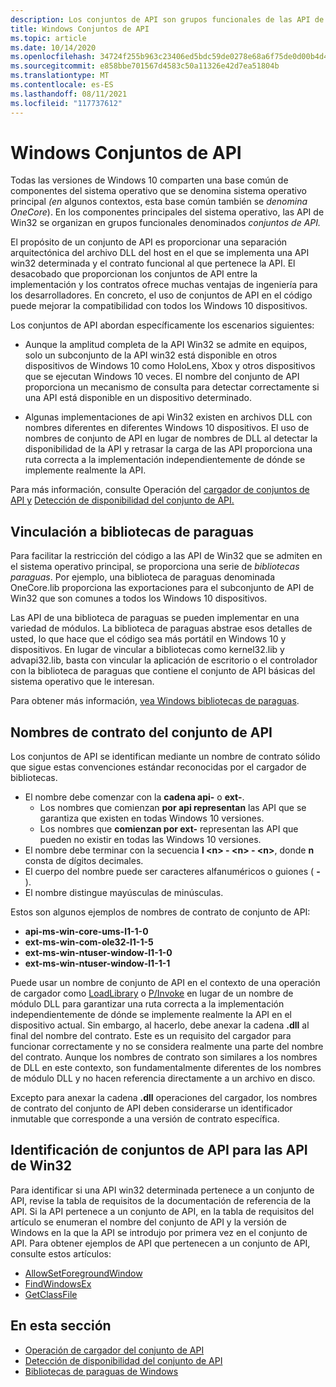 ```yaml
---
description: Los conjuntos de API son grupos funcionales de las API de Win32 en el sistema operativo principal. Proporcionan una separación arquitectónica del archivo DLL del host en el que se define una API win32 determinada y el grupo funcional al que pertenece la API.
title: Windows Conjuntos de API
ms.topic: article
ms.date: 10/14/2020
ms.openlocfilehash: 34724f255b963c23406ed5bdc59de0278e68a6f75de0d00b4d45aa449575af89
ms.sourcegitcommit: e858bbe701567d4583c50a11326e42d7ea51804b
ms.translationtype: MT
ms.contentlocale: es-ES
ms.lasthandoff: 08/11/2021
ms.locfileid: "117737612"
---
```

# <a name="windows-api-sets"></a>Windows Conjuntos de API

Todas las versiones de Windows 10 comparten una base común de componentes del sistema operativo que se denomina sistema operativo principal *(en* algunos contextos, esta base común también se *denomina OneCore*). En los componentes principales del sistema operativo, las API de Win32 se organizan en grupos funcionales denominados *conjuntos de API.*

El propósito de un conjunto de API es proporcionar una separación arquitectónica del archivo DLL del host en el que se implementa una API win32 determinada y el contrato funcional al que pertenece la API. El desacobado que proporcionan los conjuntos de API entre la implementación y los contratos ofrece muchas ventajas de ingeniería para los desarrolladores. En concreto, el uso de conjuntos de API en el código puede mejorar la compatibilidad con todos los Windows 10 dispositivos.

Los conjuntos de API abordan específicamente los escenarios siguientes:

- Aunque la amplitud completa de la API Win32 se admite en equipos, solo un subconjunto de la API win32 está disponible en otros dispositivos de Windows 10 como HoloLens, Xbox y otros dispositivos que se ejecutan Windows 10 veces. El nombre del conjunto de API proporciona un mecanismo de consulta para detectar correctamente si una API está disponible en un dispositivo determinado.

- Algunas implementaciones de api Win32 existen en archivos DLL con nombres diferentes en diferentes Windows 10 dispositivos. El uso de nombres de conjunto de API en lugar de nombres de DLL al detectar la disponibilidad de la API y retrasar la carga de las API proporciona una ruta correcta a la implementación independientemente de dónde se implemente realmente la API.

Para más información, consulte Operación del [cargador de conjuntos de API y](api-set-loader-operation.md) [Detección de disponibilidad del conjunto de API.](detect-api-set-availability.md)

## <a name="linking-to-umbrella-libraries"></a>Vinculación a bibliotecas de paraguas

Para facilitar la restricción del código a las API de Win32 que se admiten en el sistema operativo principal, se proporciona una serie de *bibliotecas paraguas*. Por ejemplo, una biblioteca de paraguas denominada OneCore.lib proporciona las exportaciones para el subconjunto de API de Win32 que son comunes a todos los Windows 10 dispositivos.

Las API de una biblioteca de paraguas se pueden implementar en una variedad de módulos. La biblioteca de paraguas abstrae esos detalles de usted, lo que hace que el código sea más portátil en Windows 10 y dispositivos. En lugar de vincular a bibliotecas como kernel32.lib y advapi32.lib, basta con vincular la aplicación de escritorio o el controlador con la biblioteca de paraguas que contiene el conjunto de API básicas del sistema operativo que le interesan.

Para obtener más información, [vea Windows bibliotecas de paraguas](windows-umbrella-libraries.md).

## <a name="api-set-contract-names"></a>Nombres de contrato del conjunto de API

Los conjuntos de API se identifican mediante un nombre de contrato sólido que sigue estas convenciones estándar reconocidas por el cargador de bibliotecas. 

- El nombre debe comenzar con la **cadena api-** o **ext-**. 
    - Los nombres que comienzan **por api representan** las API que se garantiza que existen en todas Windows 10 versiones.
    - Los nombres que **comienzan por ext-** representan las API que pueden no existir en todas las Windows 10 versiones.
- El nombre debe terminar con la secuencia **l \<n\> - \<n\> - \<n\>**, donde **n** consta de dígitos decimales.
- El cuerpo del nombre puede ser caracteres alfanuméricos o guiones ( **-** ).
- El nombre distingue mayúsculas de minúsculas.

Estos son algunos ejemplos de nombres de contrato de conjunto de API:

- **api-ms-win-core-ums-l1-1-0**
- **ext-ms-win-com-ole32-l1-1-5**
- **ext-ms-win-ntuser-window-l1-1-0**
- **ext-ms-win-ntuser-window-l1-1-1**

Puede usar un nombre de conjunto de API en el contexto de una operación de cargador como [LoadLibrary](/windows/win32/api/libloaderapi/nf-libloaderapi-loadlibrarya) o [P/Invoke](/dotnet/standard/native-interop/pinvoke) en lugar de un nombre de módulo DLL para garantizar una ruta correcta a la implementación independientemente de dónde se implemente realmente la API en el dispositivo actual. Sin embargo, al hacerlo, debe anexar la cadena **.dll** al final del nombre del contrato. Este es un requisito del cargador para funcionar correctamente y no se considera realmente una parte del nombre del contrato. Aunque los nombres de contrato son similares a los nombres de DLL en este contexto, son fundamentalmente diferentes de los nombres de módulo DLL y no hacen referencia directamente a un archivo en disco.

Excepto para anexar la cadena **.dll** operaciones del cargador, los nombres de contrato del conjunto de API deben considerarse un identificador inmutable que corresponde a una versión de contrato específica.

## <a name="identifying-api-sets-for-win32-apis"></a>Identificación de conjuntos de API para las API de Win32

Para identificar si una API win32 determinada pertenece a un conjunto de API, revise la tabla de requisitos de la documentación de referencia de la API. Si la API pertenece a un conjunto de API, en la tabla de requisitos del artículo se enumeran el nombre del conjunto de API y la versión de Windows en la que la API se introdujo por primera vez en el conjunto de API. Para obtener ejemplos de API que pertenecen a un conjunto de API, consulte estos artículos:

- [AllowSetForegroundWindow](/windows/win32/api/winuser/nf-winuser-allowsetforegroundwindow)
- [FindWindowsEx](/windows/win32/api/winuser/nf-winuser-findwindowexa)
- [GetClassFile](/windows/win32/api/objbase/nf-objbase-getclassfile)

## <a name="in-this-section"></a>En esta sección

* [Operación de cargador del conjunto de API](api-set-loader-operation.md)
* [Detección de disponibilidad del conjunto de API](detect-api-set-availability.md)
* [Bibliotecas de paraguas de Windows](windows-umbrella-libraries.md)